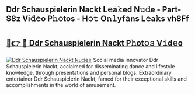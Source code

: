 ## Ddr Schauspielerin Nackt L𝚎a𝚔ed N𝚞𝚍e - Part-S8z Vi𝚍𝚎o P𝚑𝚘tos - H𝚘𝚝 O𝚗𝚕yf𝚊ns L𝚎a𝚔s vh8Ff

# <h2><a href="http://kf1g2g.oniu.top/?m=Ddr+Schauspielerin+Nackt">🔗👉 🔴 Ddr Schauspielerin Nackt P𝚑ot𝚘𝚜 V𝚒d𝚎o</a></h2>

[![Ddr Schauspielerin Nackt Nu𝚍e𝚜](https://i.imgur.com/0qMVB7G.gif)](http://kf1g2g.oniu.top/?m=Ddr+Schauspielerin+Nackt)
Social media innovator Ddr Schauspielerin Nackt, acclaimed for disseminating dance and lifestyle knowledge, through presentations and personal blogs. Extraordinary entertainer Ddr Schauspielerin Nackt, famed for their exceptional skills and accomplishments in the world of amusement.  
